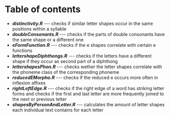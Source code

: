 # Table of contents

- ***distinctivity.R*** --- checks if similar letter shapes occur in the same positions within a syllable  
- ***doubleConsonants.R*** --- checks if the parts of double consonants have the same shape or a different one  
- ***eFormFunction.R*** --- checks if the e shapes correlate with certain e functions  
- ***lettershapeDiphthongs.R*** --- checks if the letters have a different shape if they occur as second part of a diphthong  
- ***lettershapesPhon.R*** --- checks wether the letter shapes correlate with the phoneme class of the corresponding phoneme  
- ***reducedEMorpho.R*** --- checks if the reduced e occurs more often in inflexion affixes   
- ***rightLeftEdge.R*** --- checks if the right edge of a word has striking letter forms and checks if the first and last letter are more frequently joined to the next or previous letter   
- ***shapesByPersonAndLetter.R*** --- calculates the amount of letter shapes each individual text contains for each letter      
